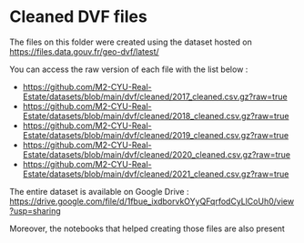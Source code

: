 # Cleaned DVF files

The files on this folder were created using the dataset hosted on https://files.data.gouv.fr/geo-dvf/latest/

You can access the raw version of each file with the list below :
- https://github.com/M2-CYU-Real-Estate/datasets/blob/main/dvf/cleaned/2017_cleaned.csv.gz?raw=true
- https://github.com/M2-CYU-Real-Estate/datasets/blob/main/dvf/cleaned/2018_cleaned.csv.gz?raw=true
- https://github.com/M2-CYU-Real-Estate/datasets/blob/main/dvf/cleaned/2019_cleaned.csv.gz?raw=true
- https://github.com/M2-CYU-Real-Estate/datasets/blob/main/dvf/cleaned/2020_cleaned.csv.gz?raw=true
- https://github.com/M2-CYU-Real-Estate/datasets/blob/main/dvf/cleaned/2021_cleaned.csv.gz?raw=true

The entire dataset is available on Google Drive : https://drive.google.com/file/d/1fbue_ixdborvkOYyQFqrfodCyLlCoUh0/view?usp=sharing

Moreover, the notebooks that helped creating those files are also present
